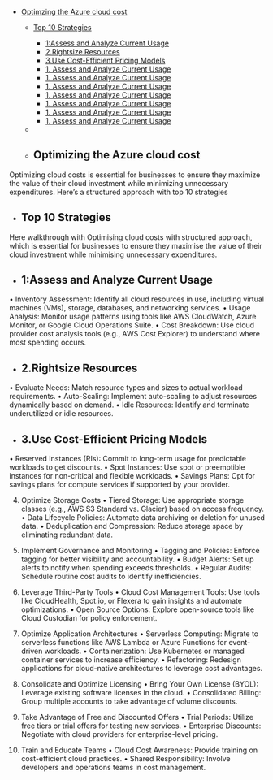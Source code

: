 - [Optimzing the Azure cloud cost](#Optimizing-the-Azure-cloud-cost)
  
    - [Top 10 Strategies](#Top-10-Strategies)
      
      - [1:Assess and Analyze Current Usage](#1:-Assess-and-Analyze-Current-Usage)
      - [2.Rightsize Resources](#2.Rightsize-Resources)
      - [3.Use Cost-Efficient Pricing Models](#3.Use-Cost-Efficient-Pricing-Models)
      - [1. Assess and Analyze Current Usage](#1.Assess-and-Analyze-Current-Usage)
      - [1. Assess and Analyze Current Usage](#1.Assess-and-Analyze-Current-Usage)
      - [1. Assess and Analyze Current Usage](#1.Assess-and-Analyze-Current-Usage)
      - [1. Assess and Analyze Current Usage](#1.Assess-and-Analyze-Current-Usage)
      - [1. Assess and Analyze Current Usage](#1.Assess-and-Analyze-Current-Usage)
      - [1. Assess and Analyze Current Usage](#1.Assess-and-Analyze-Current-Usage)
      - [1. Assess and Analyze Current Usage](#1.Assess-and-Analyze-Current-Usage)

    -  
    - ## Optimizing the Azure cloud cost
Optimizing cloud costs is essential for businesses to ensure they maximize the value of their cloud investment while minimizing unnecessary expenditures. Here’s  a structured approach with top 10 strategies
 - ## Top 10 Strategies
Here walkthrough with Optimising cloud costs with structured approach, which is essential for businesses to ensure they maximise the value of their cloud investment while minimising unnecessary expenditures.
- ## 1:Assess and Analyze Current Usage
•	Inventory Assessment: Identify all cloud resources in use, including virtual machines (VMs), storage, databases, and networking services.
•	Usage Analysis: Monitor usage patterns using tools like AWS CloudWatch, Azure Monitor, or Google Cloud Operations Suite.
•	Cost Breakdown: Use cloud provider cost analysis tools (e.g., AWS Cost Explorer) to understand where most spending occurs.
 
- ## 2.Rightsize Resources
•	Evaluate Needs: Match resource types and sizes to actual workload requirements.
•	Auto-Scaling: Implement auto-scaling to adjust resources dynamically based on demand.
•	Idle Resources: Identify and terminate underutilized or idle resources.
 
- ## 3.Use Cost-Efficient Pricing Models
•	Reserved Instances (RIs): Commit to long-term usage for predictable workloads to get discounts.
•	Spot Instances: Use spot or preemptible instances for non-critical and flexible workloads.
•	Savings Plans: Opt for savings plans for compute services if supported by your provider.
 
4. Optimize Storage Costs
•	Tiered Storage: Use appropriate storage classes (e.g., AWS S3 Standard vs. Glacier) based on access frequency.
•	Data Lifecycle Policies: Automate data archiving or deletion for unused data.
•	Deduplication and Compression: Reduce storage space by eliminating redundant data.
 
5. Implement Governance and Monitoring
•	Tagging and Policies: Enforce tagging for better visibility and accountability.
•	Budget Alerts: Set up alerts to notify when spending exceeds thresholds.
•	Regular Audits: Schedule routine cost audits to identify inefficiencies.
 
6. Leverage Third-Party Tools
•	Cloud Cost Management Tools: Use tools like CloudHealth, Spot.io, or Flexera to gain insights and automate optimizations.
•	Open Source Options: Explore open-source tools like Cloud Custodian for policy enforcement.
 
7. Optimize Application Architectures
•	Serverless Computing: Migrate to serverless functions like AWS Lambda or Azure Functions for event-driven workloads.
•	Containerization: Use Kubernetes or managed container services to increase efficiency.
•	Refactoring: Redesign applications for cloud-native architectures to leverage cost advantages.
 
8. Consolidate and Optimize Licensing
•	Bring Your Own License (BYOL): Leverage existing software licenses in the cloud.
•	Consolidated Billing: Group multiple accounts to take advantage of volume discounts.
 
9. Take Advantage of Free and Discounted Offers
•	Trial Periods: Utilize free tiers or trial offers for testing new services.
•	Enterprise Discounts: Negotiate with cloud providers for enterprise-level pricing.
 
10. Train and Educate Teams
•	Cloud Cost Awareness: Provide training on cost-efficient cloud practices.
•	Shared Responsibility: Involve developers and operations teams in cost management.

